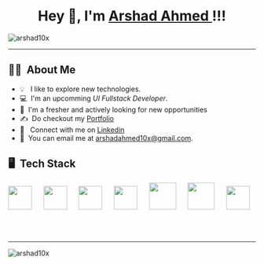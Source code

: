 <!-- ![banner](https://user-images.githubusercontent.com/76579075/223121879-c61676cf-29dc-4021-b150-56252b629a89.png) -->
  <div align="center">

# Hey 👋, I'm [Arshad Ahmed ](https://github.com/arshad10x)!!!
<p align="left"> <img src="https://komarev.com/ghpvc/?username=arshad10&x&style=for-the-badge&color=brightgreen" alt="arshad10x" /> </p>
</div>

<hr/>

## 👩‍💻 &nbsp;About Me

- 💡 &nbsp; I like to explore new technologies.
- 💻 &nbsp;I'm an upcomming *UI Fullstack Developer*.
- 📌 &nbsp;I'm a fresher and actively looking for new opportunities
- ✍️ &nbsp;Do checkout my [Portfolio](https://arshadahmed.vercel.app/)
- 📱  &nbsp; Connect with me on [Linkedin](https://linkedin.com/in/arshadahmed10x)
- 📩 &nbsp;You can email me at arshadahmed10x@gmail.com.



## 🖥️ &nbsp;Tech Stack

<div align="left">
<p>
  
<img height="48px" src="https://www.vectorlogo.zone/logos/w3_html5/w3_html5-icon.svg"> &nbsp;&nbsp;&nbsp;&nbsp;
<img height="48px" src="https://user-images.githubusercontent.com/110087385/210600757-c5cd4168-1913-4cb9-8c09-1d43f9a7565b.png"> &nbsp;&nbsp;&nbsp;&nbsp;
<img height="48px" src="https://user-images.githubusercontent.com/110087385/210599105-c62857b2-9401-4ecf-a0a7-f15c8e917f6f.jpg"> &nbsp;&nbsp;&nbsp;&nbsp;
<img height="48px" src="https://user-images.githubusercontent.com/110087385/210602668-e370882b-dadd-4dcc-9404-feafe5e4293c.png"> &nbsp;&nbsp;&nbsp;&nbsp;
<img height="55px" src="https://www.vectorlogo.zone/logos/jquery/jquery-icon.svg"> &nbsp;&nbsp;&nbsp;&nbsp;
<img height="55px" src="https://www.vectorlogo.zone/logos/sass-lang/sass-lang-icon.svg"> &nbsp;&nbsp;&nbsp;&nbsp;
<img height="48px" src="https://www.vectorlogo.zone/logos/getbootstrap/getbootstrap-icon.svg"> &nbsp;&nbsp;&nbsp;&nbsp;



</p>

</div> <br><hr>

  <p><img align="left" src="https://github-readme-streak-stats.herokuapp.com/?user=arshad10x&theme=highcontrast" alt="arshad10x" /></p>

